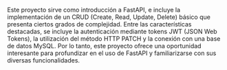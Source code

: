 Este proyecto sirve como introducción a FastAPI, e incluye la implementación de un CRUD (Create, Read, Update, Delete) básico que presenta ciertos grados de complejidad. Entre las características destacadas, se incluye la autenticación mediante tokens JWT (JSON Web Tokens), la utilización del método HTTP PATCH y la conexión con una base de datos MySQL. Por lo tanto, este proyecto ofrece una oportunidad interesante para profundizar en el uso de FastAPI y familiarizarse con sus diversas funcionalidades.
